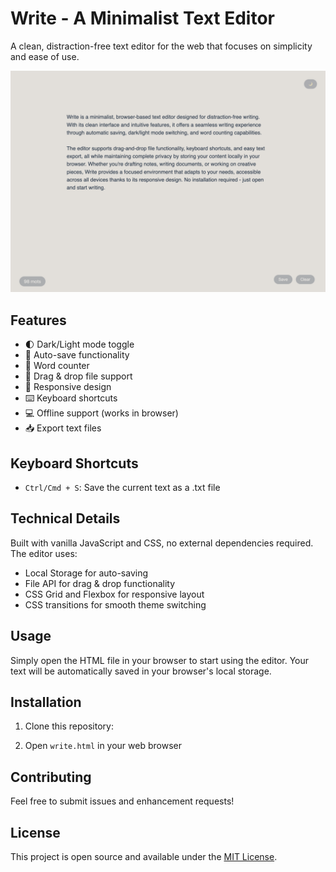 # Write - A Minimalist Text Editor

A clean, distraction-free text editor for the web that focuses on simplicity and ease of use.

![write editor](write.png)

## Features

- 🌓 Dark/Light mode toggle
- 💾 Auto-save functionality
- 📝 Word counter
- 📁 Drag & drop file support
- 📱 Responsive design
- ⌨️ Keyboard shortcuts
- 💻 Offline support (works in browser)
- 📥 Export text files

## Keyboard Shortcuts

- `Ctrl/Cmd + S`: Save the current text as a .txt file

## Technical Details

Built with vanilla JavaScript and CSS, no external dependencies required. The editor uses:
- Local Storage for auto-saving
- File API for drag & drop functionality
- CSS Grid and Flexbox for responsive layout
- CSS transitions for smooth theme switching

## Usage

Simply open the HTML file in your browser to start using the editor. Your text will be automatically saved in your browser's local storage.

## Installation

1. Clone this repository:

2. Open `write.html` in your web browser

## Contributing

Feel free to submit issues and enhancement requests!

## License

This project is open source and available under the [MIT License](LICENSE).
